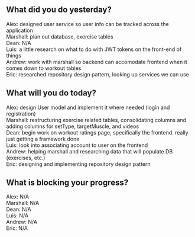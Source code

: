 ## What did you do yesterday?
Alex: designed user service so user info can be tracked across the application<br>
Marshall: plan out database, exercise tables<br>
Dean: N/A<br>
Luis: a little research on what to do with JWT tokens on the front-end of things<br>
Andrew: work with marshall so backend can accomodate frontend when it comes down to workout tables<br>
Eric: researched repository design pattern, looking up services we can use<br>
## What will you do today?
Alex: design User model and implement it where needed (login and registration)<br>
Marshall: restructuring exercise related tables, consolidating columns and adding columns for setType, targetMuscle, and videos<br>
Dean: begin work on workout ratings page, specifically the frontend. really just getting a framework done<br>
Luis: look into associating account to user on the frontend<br>
Andrew: helping marshall and researching data that will populate DB (exercises, etc.)<br>
Eric: designing and implementing repository design pattern<br>
## What is blocking your progress?
Alex: N/A<br>
Marshall: N/A<br>
Dean: N/A<br>
Luis: N/A<br>
Andrew: N/A<br>
Eric: N/A<br>